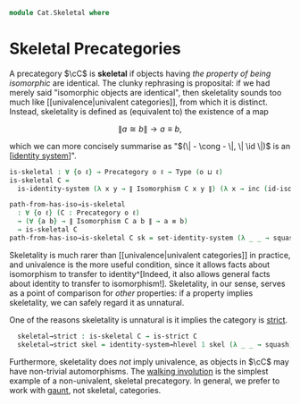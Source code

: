 <!--
```agda
open import Cat.Instances.Discrete
open import Cat.Prelude
open import Cat.Strict

import Cat.Reasoning

open Cat.Reasoning using (Isomorphism ; id-iso)
open Precategory using (Ob)
```
-->

```agda
module Cat.Skeletal where
```

# Skeletal Precategories

A precategory $\cC$ is **skeletal** if objects having _the property of
being isomorphic_ are identical. The clunky rephrasing is proposital: if
we had merely said "isomorphic objects are identical", then skeletality
sounds too much like [[univalence|univalent categories]], from which it
is distinct. Instead, skeletality is defined as (equivalent to) the
existence of a map

$$
\| a \cong b \| \to a \equiv b\text{,}
$$

which we can more concisely summarise as "$(\| - \cong - \|, \| \id \|)$
is an [[identity system]]".

[identity system]: 1Lab.Path.IdentitySystem.html

```agda
is-skeletal : ∀ {o ℓ} → Precategory o ℓ → Type (o ⊔ ℓ)
is-skeletal C =
  is-identity-system (λ x y → ∥ Isomorphism C x y ∥) (λ x → inc (id-iso C))

path-from-has-iso→is-skeletal
  : ∀ {o ℓ} (C : Precategory o ℓ)
  → (∀ {a b} → ∥ Isomorphism C a b ∥ → a ≡ b)
  → is-skeletal C
path-from-has-iso→is-skeletal C sk = set-identity-system (λ _ _ → squash) sk
```

Skeletality is much rarer than [[univalence|univalent categories]] in
practice, and univalence is the more useful condition, since it allows
facts about isomorphism to transfer to identity^[Indeed, it also allows
general facts about identity to transfer to isomorphism!]. Skeletality,
in our sense, serves as a point of comparison for _other_ properties: if
a property implies skeletality, we can safely regard it as unnatural.

<!--
```agda
module _ {o ℓ} (C : Precategory o ℓ) where
```
-->

One of the reasons skeletality is unnatural is it implies the category
is [strict].

[strict]: Cat.Strict.html

```agda
  skeletal→strict : is-skeletal C → is-strict C
  skeletal→strict skel = identity-system→hlevel 1 skel (λ _ _ → squash)
```

Furthermore, skeletality does *not* imply univalence, as objects in
$\cC$ may have non-trivial automorphisms. The [walking involution] is
the simplest example of a non-univalent, skeletal precategory. In
general, we prefer to work with [gaunt], not skeletal, categories.

[walking involution]: Cat.Instances.Shape.Involution.html
[gaunt]: Cat.Gaunt.html
